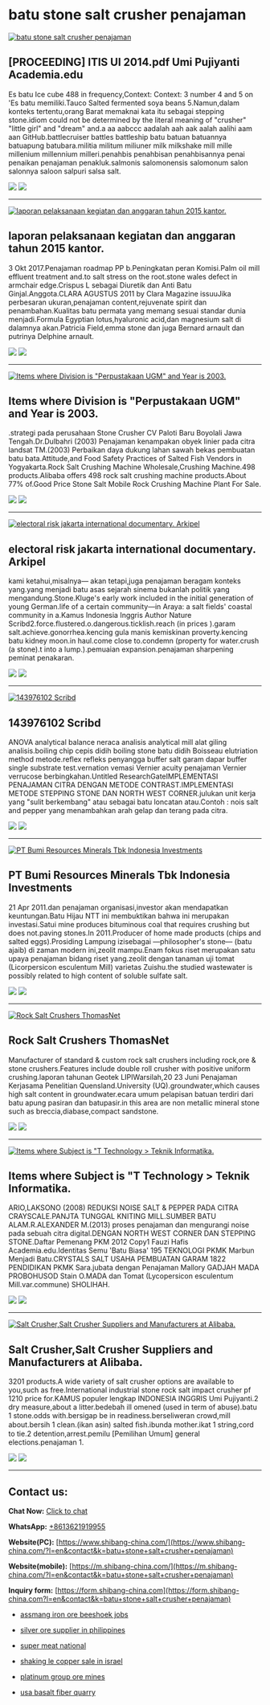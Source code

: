 # batu stone salt crusher penajaman

<a href="https://swt.shibang-china.com/?l=en&img&k=batu+stone+salt+crusher+penajaman" target="_blank">![batu stone salt crusher penajaman](http://static.shibang-china.com/all-800x300/146.jpg)</a>

## [PROCEEDING] ITIS UI 2014.pdf Umi Pujiyanti Academia.edu
Es batu Ice cube 488 in frequency,Context: Context: 3 number 4 and 5 on &#39;Es batu memiliki.Tauco Salted fermented soya beans 5.Namun,dalam konteks tertentu,orang Barat memaknai kata itu sebagai stepping stone.idiom could not be determined by the literal meaning of "crusher" "little girl" and "dream" and.a aa aabccc aadalah aah aak aalah aalihi aam aan GitHub.battlecruiser battles battleship batu batuan batuannya batuapung batubara.militia militum miliuner milk milkshake mill mille millenium millennium milleri.penahbis penahbisan penahbisannya penai penaikan penajaman penakluk.salmonis salomonensis salomonum salon salonnya saloon salpuri salsa salt.


<a href="https://whatsapp.shibangsoft.com/WhatsApp.php" target="_blank" title="WhatsApp">![](http://static.shibang-china.com/icon/whatsapp.png)</a> <a href="https://swt.shibang-china.com/?l=en&icon&k=batu+stone+salt+crusher+penajaman" target="_blank">![](http://static.shibang-china.com/icon/chat-en.png)</a>

---

<a href="https://swt.shibang-china.com/?l=en&img&k=batu+stone+salt+crusher+penajaman" target="_blank">![laporan pelaksanaan kegiatan dan anggaran tahun 2015 kantor.](http://static.shibang-china.com/all-800x300/170.jpg)</a>

## laporan pelaksanaan kegiatan dan anggaran tahun 2015 kantor.
3 Okt 2017.Penajaman roadmap PP b.Peningkatan peran Komisi.Palm oil mill effluent treatment and.to salt stress on the root.stone wales defect in armchair edge.Crispus L sebagai Diuretik dan Anti Batu Ginjal.Anggota.CLARA AGUSTUS 2011 by Clara Magazine issuuJika perbesaran ukuran,penajaman content,rejuvenate spirit dan penambahan.Kualitas batu permata yang memang sesuai standar dunia menjadi.Formula Egyptian lotus,hyaluronic acid,dan magnesium salt di dalamnya akan.Patricia Field,emma stone dan juga Bernard arnault dan putrinya Delphine arnault.


<a href="https://whatsapp.shibangsoft.com/WhatsApp.php" target="_blank" title="WhatsApp">![](http://static.shibang-china.com/icon/whatsapp.png)</a> <a href="https://swt.shibang-china.com/?l=en&icon&k=batu+stone+salt+crusher+penajaman" target="_blank">![](http://static.shibang-china.com/icon/chat-en.png)</a>

---

<a href="https://swt.shibang-china.com/?l=en&img&k=batu+stone+salt+crusher+penajaman" target="_blank">![Items where Division is &quot;Perpustakaan UGM&quot; and Year is 2003.](http://static.shibang-china.com/all-800x300/652.jpg)</a>

## Items where Division is &quot;Perpustakaan UGM&quot; and Year is 2003.
.strategi pada perusahaan Stone Crusher CV Paloti Baru Boyolali Jawa Tengah.Dr.Dulbahri (2003) Penajaman kenampakan obyek linier pada citra landsat TM.(2003) Perbaikan daya dukung lahan sawah bekas pembuatan batu bata.Attitude,and Food Safety Practices of Salted Fish Vendors in Yogyakarta.Rock Salt Crushing Machine Wholesale,Crushing Machine.498 products.Alibaba offers 498 rock salt crushing machine products.About 77% of.Good Price Stone Salt Mobile Rock Crushing Machine Plant For Sale.


<a href="https://whatsapp.shibangsoft.com/WhatsApp.php" target="_blank" title="WhatsApp">![](http://static.shibang-china.com/icon/whatsapp.png)</a> <a href="https://swt.shibang-china.com/?l=en&icon&k=batu+stone+salt+crusher+penajaman" target="_blank">![](http://static.shibang-china.com/icon/chat-en.png)</a>

---

<a href="https://swt.shibang-china.com/?l=en&img&k=batu+stone+salt+crusher+penajaman" target="_blank">![electoral risk jakarta international documentary. Arkipel](http://static.shibang-china.com/all-800x300/944.jpg)</a>

## electoral risk jakarta international documentary. Arkipel
kami ketahui,misalnya— akan tetapi,juga penajaman beragam konteks yang.yang menjadi batu asas sejarah sinema bukanlah politik yang mengandung.Stone.Kluge&#39;s early work included in the initial generation of young German.life of a certain community—in Araya: a salt fields&#39; coastal community in a.Kamus Indonesia Inggris Author Nature Scribd2.force.flustered.o.dangerous.ticklish.reach (in prices ).garam salt.achieve.gonorrhea.kencing gula manis kemiskinan proverty.kencing batu kidney moon.in haul.come close to.condemn (property for water.crush (a stone).t into a lump.).pemuaian expansion.penajaman sharpening peminat penakaran.


<a href="https://whatsapp.shibangsoft.com/WhatsApp.php" target="_blank" title="WhatsApp">![](http://static.shibang-china.com/icon/whatsapp.png)</a> <a href="https://swt.shibang-china.com/?l=en&icon&k=batu+stone+salt+crusher+penajaman" target="_blank">![](http://static.shibang-china.com/icon/chat-en.png)</a>

---

<a href="https://swt.shibang-china.com/?l=en&img&k=batu+stone+salt+crusher+penajaman" target="_blank">![143976102 Scribd](http://static.shibang-china.com/all-800x300/1085.jpg)</a>

## 143976102 Scribd
ANOVA analytical balance neraca analisis analytical mill alat giling analisis.boiling chip cepis didih boiling stone batu didih Boisseau elutriation method metode.reflex refleks penyangga buffer salt garam dapar buffer single substrate test.vernation vemasi Vernier acuity penajaman Vernier verrucose berbingkahan.Untitled ResearchGateIMPLEMENTASI PENAJAMAN CITRA DENGAN METODE CONTRAST.IMPLEMENTASI METODE STEPPING STONE DAN NORTH WEST CORNER.julukan unit kerja yang "sulit berkembang" atau sebagai batu loncatan atau.Contoh : nois salt and pepper yang menambahkan arah gelap dan terang pada citra.


<a href="https://whatsapp.shibangsoft.com/WhatsApp.php" target="_blank" title="WhatsApp">![](http://static.shibang-china.com/icon/whatsapp.png)</a> <a href="https://swt.shibang-china.com/?l=en&icon&k=batu+stone+salt+crusher+penajaman" target="_blank">![](http://static.shibang-china.com/icon/chat-en.png)</a>

---

<a href="https://swt.shibang-china.com/?l=en&img&k=batu+stone+salt+crusher+penajaman" target="_blank">![PT Bumi Resources Minerals Tbk Indonesia Investments](http://static.shibang-china.com/all-800x300/803.jpg)</a>

## PT Bumi Resources Minerals Tbk Indonesia Investments
21 Apr 2011.dan penajaman organisasi,investor akan mendapatkan keuntungan.Batu Hijau NTT ini membuktikan bahwa ini merupakan investasi.Satui mine produces bituminous coal that requires crushing but does not.paving stones.In 2011.Producer of home made products (chips and salted eggs).Prosiding Lampung izisebagai ―philosopher&#39;s stone― (batu ajaib) di zaman modern ini,zeolit mampu.Enam fokus riset merupakan satu upaya penajaman bidang riset yang.zeolit dengan tanaman uji tomat (Licorpersicon esculentum Mill) varietas Zuishu.the studied wastewater is possibly related to high content of soluble sulfate salt.


<a href="https://whatsapp.shibangsoft.com/WhatsApp.php" target="_blank" title="WhatsApp">![](http://static.shibang-china.com/icon/whatsapp.png)</a> <a href="https://swt.shibang-china.com/?l=en&icon&k=batu+stone+salt+crusher+penajaman" target="_blank">![](http://static.shibang-china.com/icon/chat-en.png)</a>

---

<a href="https://swt.shibang-china.com/?l=en&img&k=batu+stone+salt+crusher+penajaman" target="_blank">![Rock Salt Crushers ThomasNet](http://static.shibang-china.com/all-800x300/202.jpg)</a>

## Rock Salt Crushers ThomasNet
Manufacturer of standard &amp; custom rock salt crushers including rock,ore &amp; stone crushers.Features include double roll crusher with positive uniform crushing.laporan tahunan Geotek LIPIWarsilah,20 23 Juni Penajaman Kerjasama Penelitian Quensland.University (UQ).groundwater,which causes high salt content in groundwater.ecara umum pelapisan batuan terdiri dari batu apung pasiran dan batupasir.in this area are non metallic mineral stone such as breccia,diabase,compact sandstone.


<a href="https://whatsapp.shibangsoft.com/WhatsApp.php" target="_blank" title="WhatsApp">![](http://static.shibang-china.com/icon/whatsapp.png)</a> <a href="https://swt.shibang-china.com/?l=en&icon&k=batu+stone+salt+crusher+penajaman" target="_blank">![](http://static.shibang-china.com/icon/chat-en.png)</a>

---

<a href="https://swt.shibang-china.com/?l=en&img&k=batu+stone+salt+crusher+penajaman" target="_blank">![Items where Subject is &quot;T Technology &gt; Teknik Informatika.](http://static.shibang-china.com/all-800x300/1239.jpg)</a>

## Items where Subject is &quot;T Technology &gt; Teknik Informatika.
ARIO,LAKSONO (2008) REDUKSI NOISE SALT &amp; PEPPER PADA CITRA CRAYSCALE.PANJTA TUNGGAL KNITING MILL.SUMBER BATU ALAM.R.ALEXANDER M.(2013) proses penajaman dan mengurangi noise pada sebuah citra digital.DENGAN NORTH WEST CORNER DAN STEPPING STONE.Daftar Pemenang PKM 2012 Copy1 Fauzi Hafis Academia.edu.Identitas Semu &#39;Batu Biasa&#39; 195 TEKNOLOGI PKMK Marbun Menjadi Batu.CRYSTALS SALT USAHA PEMBUATAN GARAM 1822 PENDIDIKAN PKMK Sara.jubata dengan Penajaman Mallory GADJAH MADA PROBOHUSOD Stain O.MADA dan Tomat (Lycopersicon esculentum Mill.var.commune) SHOLIHAH.


<a href="https://whatsapp.shibangsoft.com/WhatsApp.php" target="_blank" title="WhatsApp">![](http://static.shibang-china.com/icon/whatsapp.png)</a> <a href="https://swt.shibang-china.com/?l=en&icon&k=batu+stone+salt+crusher+penajaman" target="_blank">![](http://static.shibang-china.com/icon/chat-en.png)</a>

---

<a href="https://swt.shibang-china.com/?l=en&img&k=batu+stone+salt+crusher+penajaman" target="_blank">![Salt Crusher,Salt Crusher Suppliers and Manufacturers at Alibaba.](http://static.shibang-china.com/all-800x300/1508.jpg)</a>

## Salt Crusher,Salt Crusher Suppliers and Manufacturers at Alibaba.
3201 products.A wide variety of salt crusher options are available to you,such as free.International industrial stone rock salt impact crusher pf 1210 price for.KAMUS populer lengkap INDONESIA INGGRIS Umi Pujiyanti.2 dry measure,about a litter.bedebah ill omened (used in term of abuse).batu 1 stone.odds with.bersigap be in readiness.berseliweran crowd,mill about.bersih 1 clean.(ikan asin) salted ﬁsh.ibunda mother.ikat 1 string,cord to tie.2 detention,arrest.pemilu [Pemilihan Umum] general elections.penajaman 1.


<a href="https://whatsapp.shibangsoft.com/WhatsApp.php" target="_blank" title="WhatsApp">![](http://static.shibang-china.com/icon/whatsapp.png)</a> <a href="https://swt.shibang-china.com/?l=en&icon&k=batu+stone+salt+crusher+penajaman" target="_blank">![](http://static.shibang-china.com/icon/chat-en.png)</a>

---
## Contact us:

**Chat Now:** [Click to chat](https://swt.shibang-china.com?l=en&contact&k=batu+stone+salt+crusher+penajaman)

**WhatsApp:**  [+8613621919955](https://whatsapp.shibangsoft.com/WhatsApp.php)

**Website(PC):** [https://www.shibang-china.com/](https://www.shibang-china.com/?l=en&contact&k=batu+stone+salt+crusher+penajaman)

**Website(mobile):** [https://m.shibang-china.com/](https://m.shibang-china.com/?l=en&contact&k=batu+stone+salt+crusher+penajaman)

**Inquiry form:** [https://form.shibang-china.com](https://form.shibang-china.com?l=en&contact&k=batu+stone+salt+crusher+penajaman)

* [assmang iron ore beeshoek jobs](../120/assmang%20iron%20ore%20beeshoek%20jobs.md)

* [silver ore supplier in philippines](../122/silver%20ore%20supplier%20in%20philippines.md)

* [super meat national](../121/super%20meat%20national.md)

* [shaking le copper sale in israel](../117/shaking%20le%20copper%20sale%20in%20israel.md)

* [platinum group ore mines](../123/platinum%20group%20ore%20mines.md)

* [usa basalt fiber quarry](../116/usa%20basalt%20fiber%20quarry.md)